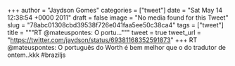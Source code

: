 
+++
author = "Jaydson Gomes"
categories = ["tweet"]
date = "Sat May 14 12:38:54 +0000 2011"
draft = false
image = "No media found for this Tweet"
slug = "78abc01308cbd39538f726e041faa5ee50c38ca4"
tags = ["tweet"]
title = """RT @mateuspontes: O portu..."""
tweet = true
tweet_url = "https://twitter.com/jaydson/status/69381168352591873"
+++
RT @mateuspontes: O português do Worth é bem melhor que o do tradutor de ontem..kkk  #braziljs
